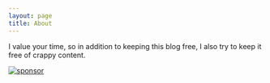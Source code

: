 ```yaml
---
layout: page
title: About
---
```


I value your time, so in addition to keeping this blog free, I also try to keep it free of crappy content.

[![sponsor](http://img.shields.io/badge/GitHub-Sponsor%20me%20%E2%9D%A4-ea4aaa?logo=github&logoColor=white&labelColor=444&style=flat)](https://github.com/sponsors/lfr)